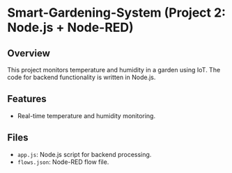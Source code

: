 # Smart-Gardening-System (Project 2: Node.js + Node-RED)

## Overview
This project monitors temperature and humidity in a garden using IoT. The code for backend functionality is written in Node.js.

## Features
- Real-time temperature and humidity monitoring.

## Files
- `app.js`: Node.js script for backend processing.
- `flows.json`: Node-RED flow file.
